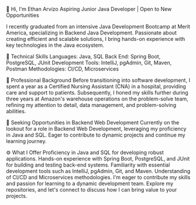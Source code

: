 👋 Hi, I'm Ethan Arvizo
Aspiring Junior Java Developer | Open to New Opportunities

I recently graduated from an intensive Java Development Bootcamp at Merit America, specializing in Backend Java Development. Passionate about creating efficient and scalable solutions, I bring hands-on experience with key technologies in the Java ecosystem.

🚀 Technical Skills
Languages: Java, SQL
Back End: Spring Boot, PostgreSQL, JUnit
Development Tools: IntelliJ, pgAdmin, Git, Maven, Postman
Methodologies: CI/CD, Microservices

💼 Professional Background
Before transitioning into software development, I spent a year as a Certified Nursing Assistant (CNA) in a hospital, providing care and support to patients. Subsequently, I honed my skills further during three years at Amazon's warehouse operations on the problem-solve team, refining my attention to detail, data management, and problem-solving abilities.

🌱 Seeking Opportunities in Backend Web Development
Currently on the lookout for a role in Backend Web Development, leveraging my proficiency in Java and SQL. Eager to contribute to dynamic projects and continue my learning journey.

⚙️ What I Offer
Proficiency in Java and SQL for developing robust applications.
Hands-on experience with Spring Boot, PostgreSQL, and JUnit for building and testing back-end systems.
Familiarity with essential development tools such as IntelliJ, pgAdmin, Git, and Maven.
Understanding of CI/CD and Microservices methodologies.
I'm eager to contribute my skills and passion for learning to a dynamic development team. Explore my repositories, and let's connect to discuss how I can bring value to your projects.
